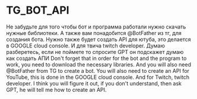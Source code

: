 ﻿# TG_BOT_API
Не забудьте для того чтобы бот и программа работали нужно скачать нужные библиотеки. А также вам понадобится @BotFather из тг, для создания бота. Нужно также будет создать API для ютуба, это делается в GOOGLE cloud console. И для твича twitch developer. Думаю разберетесь, если не поймете то спросите GPT он подскажет думаю как создать АПИ
Don't forget that in order for the bot and the program to work, you need to download the necessary libraries. And you will also need @BotFather from TG to create a bot. You will also need to create an API for YouTube, this is done in the GOOGLE cloud console. And for Twitch, twitch developer. I think you will figure it out, if you don't understand, then ask GPT, he will tell me how to create an API.
